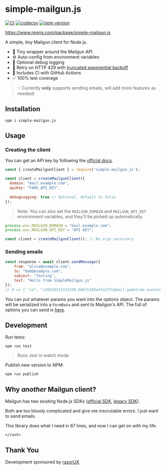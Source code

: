 # simple-mailgun.js
[![CI](https://github.com/razorUX/SimpleMailgun.js/actions/workflows/test.yml/badge.svg)](https://github.com/razorUX/SimpleMailgun.js/actions/workflows/test.yml)
[![codecov](https://github.com/razorUX/simple-mailgun.js/raw/master/badge.svg?raw=true)](https://github.com/razorUX/SimpleMailgun.js)
[![npm version](https://badge.fury.io/js/simple-mailgun.js.svg)](https://badge.fury.io/js/simple-mailgun.js)

https://www.npmjs.com/package/simple-mailgun.js

A simple, tiny Mailgun client for Node.js.

* 🐤 Tiny wrapper around the Mailgun API
* ⚙️ Auto-config from environment variables
* 💬 Optional debug logging
* 🔁 Retry on HTTP 429 with [truncated exponential backoff](https://en.wikipedia.org/wiki/Exponential_backoff)
* 🤖 Includes CI with GitHub Actions
* ✅ 100% test coverage

> 💡 Currently **only** supports sending emails, will add more features as needed)

## Installation

```
npm i simple-mailgun.js
```

## Usage

### Creating the client

You can get an API key by following the [official docs](https://documentation.mailgun.com/en/latest/api-intro.html#authentication-1).

```javascript
const { createMailgunClient } = require('simple-mailgun.js');

const client = createMailgunClient({
  domain: "mail.example.com",
  apiKey: "FAKE_API_KEY",
		
  debugLogging: true // Optional, default to false
});
```

> Note: You can also set the `MAILGUN_DOMAIN` and `MAILGUN_API_KEY` environment variables, and they'll be picked up automatically.

```javascript
process.env.MAILGUN_DOMAIN = "mail.example.com";
process.env.MAILGUN_API_KEY = "API KEY";

const client = createMailgunClient(); // No args necessary
```

### Sending emails

```javascript
const response = await client.sendMessage({
	from: "alice@example.com",
	to: "bob@example.com",
	subject: "Testing",
	text: "Hello from SimpleMailgun.js"
});
// # => { "id": "<20230315132348.b667e195e4fa57fc@mail.gametime.events>", "message": "Queued. Thank you." }
```

You can put whatever params you want into the options object.
The params will be serialized into a `FormData` and sent to Mailgun's API.
The full of options you can send is [here](https://documentation.mailgun.com/en/latest/api-sending.html#sending).

## Development

Run tests:
```
npm run test
```
> Runs Jest in watch mode

Publish new version to NPM:

```
npm run publish
```

## Why _another_ Mailgun client?

Mailgun has two existing Node.js SDKs ([official SDK](https://github.com/mailgun/mailgun.js), [legacy SDK](https://github.com/mailgun/mailgun-js-boland)).

Both are too bloody complicated and give me inscrutable errors.
I just want to send emails.

This library does what I need in 87 lines, and now I can get on with my life.

`</rant>`


## Thank You

Development sponsored by [razorUX](razorux.com)